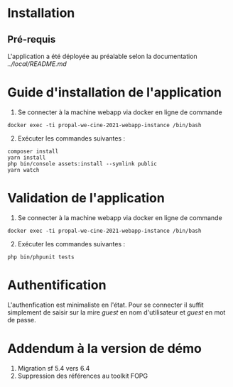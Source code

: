 # Installation

## Pré-requis

L'application a été déployée au préalable selon la documentation *../local/README.md*

# Guide d'installation de l'application

1. Se connecter à la machine webapp via docker en ligne de commande

```
docker exec -ti propal-we-cine-2021-webapp-instance /bin/bash
```

2. Exécuter les commandes suivantes :

```
composer install
yarn install
php bin/console assets:install --symlink public
yarn watch
```

# Validation de l'application

1. Se connecter à la machine webapp via docker en ligne de commande

```
docker exec -ti propal-we-cine-2021-webapp-instance /bin/bash
```

2. Exécuter les commandes suivantes :

```
php bin/phpunit tests
```

# Authentification

L'authenfication est minimaliste en l'état. Pour se connecter il suffit simplement de saisir sur la mire *guest* en nom d'utilisateur et *guest* en mot de passe.

# Addendum à la version de démo 

1. Migration sf 5.4 vers 6.4  
2. Suppression des références au toolkit FOPG